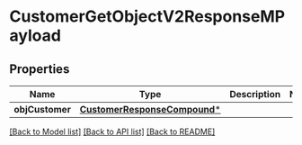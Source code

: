 # CustomerGetObjectV2ResponseMPayload

## Properties
Name | Type | Description | Notes
------------ | ------------- | ------------- | -------------
**objCustomer** | [**CustomerResponseCompound***](CustomerResponseCompound.md) |  | 

[[Back to Model list]](../README.md#documentation-for-models) [[Back to API list]](../README.md#documentation-for-api-endpoints) [[Back to README]](../README.md)


